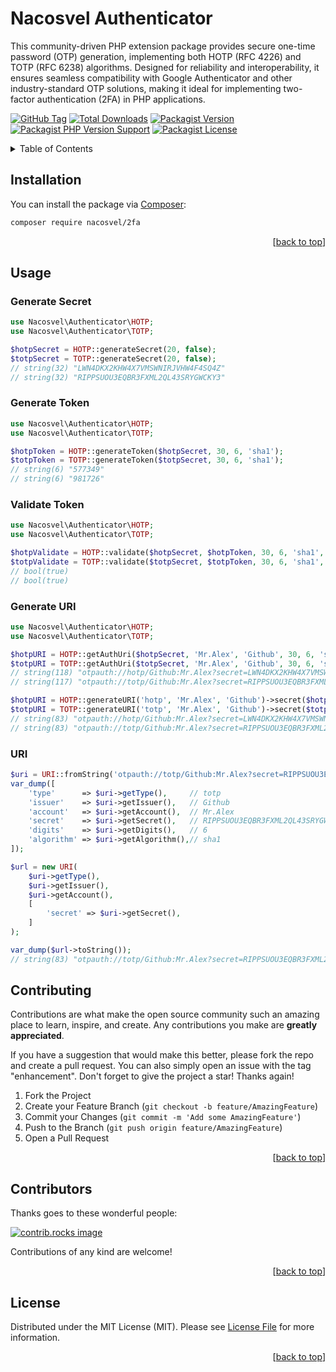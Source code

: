 <a id="readme-top"></a>

# Nacosvel Authenticator

This community-driven PHP extension package provides secure one-time password (OTP) generation, implementing both HOTP (RFC 4226) and TOTP (RFC 6238) algorithms. Designed for reliability and interoperability, it ensures seamless compatibility with Google Authenticator and other industry-standard OTP solutions, making it ideal for implementing two-factor authentication (2FA) in PHP applications.

[![GitHub Tag][GitHub Tag]][GitHub Tag URL]
[![Total Downloads][Total Downloads]][Packagist URL]
[![Packagist Version][Packagist Version]][Packagist URL]
[![Packagist PHP Version Support][Packagist PHP Version Support]][Repository URL]
[![Packagist License][Packagist License]][Repository URL]

<!-- TABLE OF CONTENTS -->
<details>
    <summary>Table of Contents</summary>
    <ol>
        <li><a href="#installation">Installation</a></li>
        <li><a href="#usage">Usage</a></li>
        <li><a href="#contributing">Contributing</a></li>
        <li><a href="#contributors">Contributors</a></li>
        <li><a href="#license">License</a></li>
    </ol>
</details>

<!-- INSTALLATION -->

## Installation

You can install the package via [Composer]:

```bash
composer require nacosvel/2fa
```

<p align="right">[<a href="#readme-top">back to top</a>]</p>

<!-- USAGE EXAMPLES -->

## Usage

### Generate Secret

```php
use Nacosvel\Authenticator\HOTP;
use Nacosvel\Authenticator\TOTP;

$hotpSecret = HOTP::generateSecret(20, false);
$totpSecret = TOTP::generateSecret(20, false);
// string(32) "LWN4DKX2KHW4X7VMSWNIRJVHW4F4SQ4Z"
// string(32) "RIPPSUOU3EQBR3FXML2QL43SRYGWCKY3"
```

### Generate Token

```php
use Nacosvel\Authenticator\HOTP;
use Nacosvel\Authenticator\TOTP;

$hotpToken = HOTP::generateToken($hotpSecret, 30, 6, 'sha1');
$totpToken = TOTP::generateToken($totpSecret, 30, 6, 'sha1');
// string(6) "577349"
// string(6) "981726"
```

### Validate Token

```php
use Nacosvel\Authenticator\HOTP;
use Nacosvel\Authenticator\TOTP;

$hotpValidate = HOTP::validate($hotpSecret, $hotpToken, 30, 6, 'sha1', 3);
$totpValidate = TOTP::validate($totpSecret, $totpToken, 30, 6, 'sha1', 3);
// bool(true)
// bool(true)
```

### Generate URI

```php
use Nacosvel\Authenticator\HOTP;
use Nacosvel\Authenticator\TOTP;

$hotpURI = HOTP::getAuthUri($hotpSecret, 'Mr.Alex', 'Github', 30, 6, 'sha1')->toString();
$totpURI = TOTP::getAuthUri($totpSecret, 'Mr.Alex', 'Github', 30, 6, 'sha1')->toString();
// string(118) "otpauth://hotp/Github:Mr.Alex?secret=LWN4DKX2KHW4X7VMSWNIRJVHW4F4SQ4Z&counter=30&digits=6&algorithm=sha1&issuer=Github"
// string(117) "otpauth://totp/Github:Mr.Alex?secret=RIPPSUOU3EQBR3FXML2QL43SRYGWCKY3&period=30&digits=6&algorithm=sha1&issuer=Github"

$hotpURI = HOTP::generateURI('hotp', 'Mr.Alex', 'Github')->secret($hotpSecret)->toString();
$totpURI = TOTP::generateURI('totp', 'Mr.Alex', 'Github')->secret($totpSecret)->toString();
// string(83) "otpauth://hotp/Github:Mr.Alex?secret=LWN4DKX2KHW4X7VMSWNIRJVHW4F4SQ4Z&issuer=Github"
// string(83) "otpauth://totp/Github:Mr.Alex?secret=RIPPSUOU3EQBR3FXML2QL43SRYGWCKY3&issuer=Github"
```

### URI
```php
$uri = URI::fromString('otpauth://totp/Github:Mr.Alex?secret=RIPPSUOU3EQBR3FXML2QL43SRYGWCKY3&period=30&digits=6&algorithm=sha1&issuer=Github');
var_dump([
    'type'      => $uri->getType(),     // totp
    'issuer'    => $uri->getIssuer(),   // Github
    'account'   => $uri->getAccount(),  // Mr.Alex
    'secret'    => $uri->getSecret(),   // RIPPSUOU3EQBR3FXML2QL43SRYGWCKY3
    'digits'    => $uri->getDigits(),   // 6
    'algorithm' => $uri->getAlgorithm(),// sha1
]);

$url = new URI(
    $uri->getType(),
    $uri->getIssuer(),
    $uri->getAccount(),
    [
        'secret' => $uri->getSecret(),
    ]
);

var_dump($url->toString());
// string(83) "otpauth://totp/Github:Mr.Alex?secret=RIPPSUOU3EQBR3FXML2QL43SRYGWCKY3&issuer=Github"
```

<!-- CONTRIBUTING -->

## Contributing

Contributions are what make the open source community such an amazing place to learn, inspire, and create. Any contributions you make are **greatly appreciated**.

If you have a suggestion that would make this better, please fork the repo and create a pull request. You can also simply open an issue with the tag "enhancement".
Don't forget to give the project a star! Thanks again!

1. Fork the Project
2. Create your Feature Branch (`git checkout -b feature/AmazingFeature`)
3. Commit your Changes (`git commit -m 'Add some AmazingFeature'`)
4. Push to the Branch (`git push origin feature/AmazingFeature`)
5. Open a Pull Request

<p align="right">[<a href="#readme-top">back to top</a>]</p>

<!-- CONTRIBUTORS -->

## Contributors

Thanks goes to these wonderful people:

<a href="https://github.com/nacosvel/2fa/graphs/contributors">
  <img src="https://contrib.rocks/image?repo=nacosvel/2fa" alt="contrib.rocks image" />
</a>

Contributions of any kind are welcome!

<p align="right">[<a href="#readme-top">back to top</a>]</p>

<!-- LICENSE -->

## License

Distributed under the MIT License (MIT). Please see [License File] for more information.

<p align="right">[<a href="#readme-top">back to top</a>]</p>

[GitHub Tag]: https://img.shields.io/github/v/tag/nacosvel/2fa

[Total Downloads]: https://img.shields.io/packagist/dt/nacosvel/2fa?style=flat-square

[Packagist Version]: https://img.shields.io/packagist/v/nacosvel/2fa

[Packagist PHP Version Support]: https://img.shields.io/packagist/php-v/nacosvel/2fa

[Packagist License]: https://img.shields.io/github/license/nacosvel/2fa

[GitHub Tag URL]: https://github.com/nacosvel/2fa/tags

[Packagist URL]: https://packagist.org/packages/nacosvel/2fa

[Repository URL]: https://github.com/nacosvel/2fa

[GitHub Open Issues]: https://github.com/nacosvel/2fa/issues

[Composer]: https://getcomposer.org

[License File]: https://github.com/nacosvel/2fa/blob/main/LICENSE
